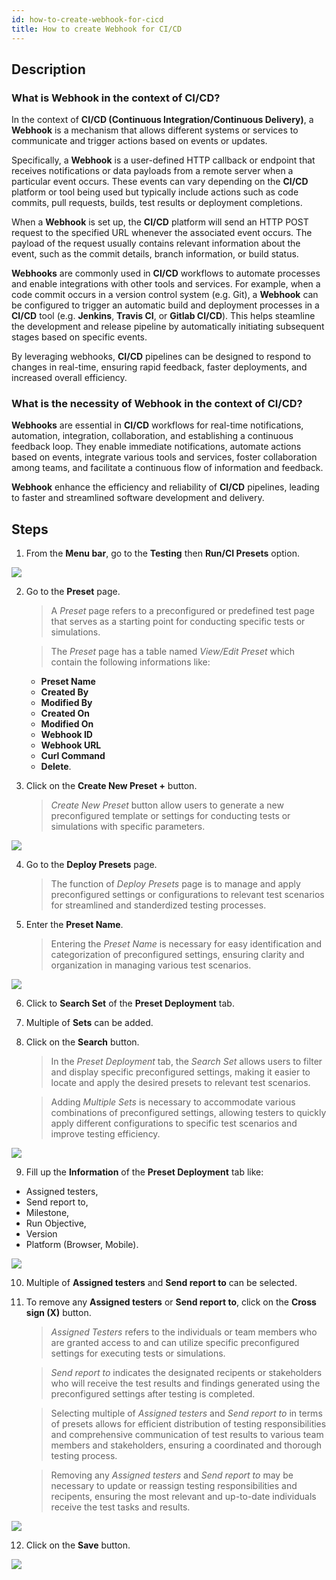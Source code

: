 ```yaml
---
id: how-to-create-webhook-for-cicd
title: How to create Webhook for CI/CD
---
```


## Description  

### What is Webhook in the context of CI/CD?

In the context of **CI/CD (Continuous Integration/Continuous Delivery)**, a **Webhook** is a mechanism that allows different systems or services to communicate and trigger actions based on events or updates.  

Specifically, a **Webhook** is a user-defined HTTP callback or endpoint that receives notifications or data payloads from a remote server when a particular event occurs. These events can vary depending on the **CI/CD** platform or tool being used but typically include actions such as code commits, pull requests, builds, test results or deployment completions.  

When a **Webhook** is set up, the **CI/CD** platform will send an HTTP POST request to the specified URL whenever the associated event occurs. The payload of the request usually contains relevant information about the event, such as the commit details, branch information, or build status.  

**Webhooks** are commonly used in **CI/CD** workflows to automate processes and enable integrations with other tools and services. For example, when a code commit occurs in a version control system (e.g. Git), a **Webhook** can be configured to trigger an automatic build and deployment processes in a **CI/CD** tool (e.g. **Jenkins**, **Travis CI**, or **Gitlab CI/CD**). This helps steamline the development and release pipeline by automatically initiating subsequent stages based on specific events.  

By leveraging webhooks, **CI/CD** pipelines can be designed to respond to changes in real-time, ensuring rapid feedback, faster deployments, and increased overall efficiency.  

### What is the necessity of Webhook in the context of CI/CD?

**Webhooks** are essential in **CI/CD** workflows for real-time notifications, automation, integration, collaboration, and establishing a continuous feedback loop. They enable immediate notifications, automate actions based on events, integrate various tools and services, foster collaboration among teams, and facilitate a continuous flow of information and feedback.

**Webhook** enhance the efficiency and reliability of **CI/CD** pipelines, leading to faster and streamlined software development and delivery.

## Steps

1. From the **Menu bar**, go to the **Testing** then **Run/CI Presets** option.

![](/img/how-tos/how-to-create-webhook-for-cicd/run-ci.png)

2. Go to the **Preset** page.
   > A *Preset* page refers to a preconfigured or predefined test page that serves as a starting point for conducting specific tests or simulations.  

   > The *Preset* page has a table named *View/Edit Preset* which contain the following informations like:
    * **Preset Name**
    * **Created By**
    * **Modified By**
    * **Created On**
    * **Modified On**
    * **Webhook ID**
    * **Webhook URL**
    * **Curl Command**
    * **Delete**.
3. Click on the **Create New Preset +** button.
   > *Create New Preset* button allow users to generate a new preconfigured template or settings for conducting tests or simulations with specific parameters.

![](/img/how-tos/how-to-create-webhook-for-cicd/preset-pg.png)

4. Go to the **Deploy Presets** page.
   > The function of *Deploy Presets* page is to manage and apply preconfigured settings or configurations to relevant test scenarios for streamlined and standerdized testing processes.
5. Enter the **Preset Name**.
   > Entering the *Preset Name* is necessary for easy identification and categorization of preconfigured settings, ensuring clarity and organization in managing various test scenarios.

![](/img/how-tos/how-to-create-webhook-for-cicd/preset-name.png)

6. Click to **Search Set** of the **Preset Deployment** tab.
7. Multiple of **Sets** can be added.
8. Click on the **Search** button.
   > In the *Preset Deployment* tab, the *Search Set* allows users to filter and display specific preconfigured settings, making it easier to locate and apply the desired presets to relevant test scenarios.

   > Adding *Multiple Sets* is necessary to accommodate various combinations of preconfigured settings, allowing testers to quickly apply different configurations to specific test scenarios and improve testing efficiency.

![](/img/how-tos/how-to-create-webhook-for-cicd/search-set.png)

9. Fill up the **Information** of the **Preset Deployment** tab like:
 * Assigned testers, 
 * Send report to, 
 * Milestone, 
 * Run Objective, 
 * Version 
 * Platform (Browser, Mobile).

![](/img/how-tos/how-to-create-webhook-for-cicd/preset-information.png)

10. Multiple of **Assigned testers** and **Send report to** can be selected.
11. To remove any **Assigned testers** or **Send report to**, click on the **Cross sign (X)** button.
    > *Assigned Testers* refers to the individuals or team members who are granted access to and can utilize specific preconfigured settings for executing tests or simulations.

    > *Send report to* indicates the designated recipents or stakeholders who will receive the test results and findings generated using the preconfigured settings after testing is completed.

    > Selecting multiple of *Assigned testers* and *Send report to* in terms of presets allows for efficient distribution of testing responsibilities and comprehensive communication of test results to various team members and stakeholders, ensuring a coordinated and thorough testing process.

    > Removing any *Assigned testers* and *Send report to* may be necessary to update or reassign testing responsibilities and recipents, ensuring the most relevant and up-to-date individuals receive the test tasks and results.

![](/img/how-tos/how-to-create-webhook-for-cicd/remove-report.png)

12. Click on the **Save** button.

![](/img/how-tos/how-to-create-webhook-for-cicd/save-preset.png)
